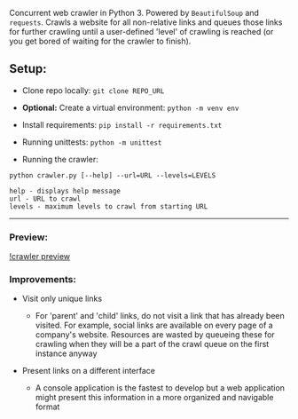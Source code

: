 Concurrent web crawler in Python 3. Powered by `BeautifulSoup` and `requests`. Crawls a website for all non-relative links and queues those links for further crawling until a user-defined 'level' of crawling is reached (or you get bored of waiting for the crawler to finish).

## Setup:

- Clone repo locally: `git clone REPO_URL`
- **Optional:** Create a virtual environment: `python -m venv env`
- Install requirements: `pip install -r requirements.txt`

- Running unittests: `python -m unittest`
- Running the crawler:
```
python crawler.py [--help] --url=URL --levels=LEVELS

help - displays help message
url - URL to crawl
levels - maximum levels to crawl from starting URL
```

----

### Preview:

[!crawler preview](https://i.ibb.co/j4PDcwB/crawler.png)

### Improvements:

- Visit only unique links
    - For 'parent' and 'child' links, do not visit a link that has already been visited. For example, social links are available on every page of a company's website. Resources are wasted by queueing these for crawling when they will be a part of the crawl queue on the first instance anyway

- Present links on a different interface
    - A console application is the fastest to develop but a web application might present this information in a more organized and navigable format

